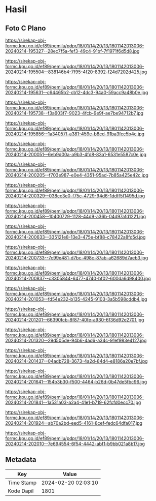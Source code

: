 # Hasil

## Foto C Plano

https://sirekap-obj-formc.kpu.go.id/ef89/pemilu/pdpr/18/01/14/20/13/1801142013006-20240214-195327--28ec7f5a-fef3-49c4-91bf-7f1971f6d5d8.jpg

https://sirekap-obj-formc.kpu.go.id/ef89/pemilu/pdpr/18/01/14/20/13/1801142013006-20240214-195504--838146b4-7f95-4f20-8392-f24d7202d425.jpg

https://sirekap-obj-formc.kpu.go.id/ef89/pemilu/pdpr/18/01/14/20/13/1801142013006-20240214-195631--c64465b2-cb12-4dc3-94a0-59acc9a48b0e.jpg

https://sirekap-obj-formc.kpu.go.id/ef89/pemilu/pdpr/18/01/14/20/13/1801142013006-20240214-195738--f3a603f7-9023-4fcb-9e9f-ae7be94712b7.jpg

https://sirekap-obj-formc.kpu.go.id/ef89/pemilu/pdpr/18/01/14/20/13/1801142013006-20240214-195856--1a34057f-a381-459e-b8cd-91ba3fcc5b4c.jpg

https://sirekap-obj-formc.kpu.go.id/ef89/pemilu/pdpr/18/01/14/20/13/1801142013006-20240214-200051--6eb9d00a-a9b3-4fd8-83a1-6531e5587c0e.jpg

https://sirekap-obj-formc.kpu.go.id/ef89/pemilu/pdpr/18/01/14/20/13/1801142013006-20240214-200205--f703e987-e0e4-4351-95ad-7b85a425e42c.jpg

https://sirekap-obj-formc.kpu.go.id/ef89/pemilu/pdpr/18/01/14/20/13/1801142013006-20240214-200329--038cc3e0-f75c-4729-94d6-1ddff5f1495d.jpg

https://sirekap-obj-formc.kpu.go.id/ef89/pemilu/pdpr/18/01/14/20/13/1801142013006-20240214-200458--10400729-1128-44d9-a36b-04d97afd1221.jpg

https://sirekap-obj-formc.kpu.go.id/ef89/pemilu/pdpr/18/01/14/20/13/1801142013006-20240214-200633--335121e8-13e3-475e-bf88-c78422a8fd5d.jpg

https://sirekap-obj-formc.kpu.go.id/ef89/pemilu/pdpr/18/01/14/20/13/1801142013006-20240214-200733--7c99e481-d7bc-498c-87ab-a62689d7aeb3.jpg

https://sirekap-obj-formc.kpu.go.id/ef89/pemilu/pdpr/18/01/14/20/13/1801142013006-20240214-200837--c3305844-6477-4740-bf02-600da6d98400.jpg

https://sirekap-obj-formc.kpu.go.id/ef89/pemilu/pdpr/18/01/14/20/13/1801142013006-20240214-201053--fd54e232-b135-4245-9103-3a5b598cddb4.jpg

https://sirekap-obj-formc.kpu.go.id/ef89/pemilu/pdpr/18/01/14/20/13/1801142013006-20240214-201201--66390fcb-8f87-40fe-a930-6f36d92e2701.jpg

https://sirekap-obj-formc.kpu.go.id/ef89/pemilu/pdpr/18/01/14/20/13/1801142013006-20240214-201320--29d505de-94b6-4ad6-a34c-91ef983e4127.jpg

https://sirekap-obj-formc.kpu.go.id/ef89/pemilu/pdpr/18/01/14/20/13/1801142013006-20240214-201437--04adb728-3673-4a2d-84d4-e8186a20e7bf.jpg

https://sirekap-obj-formc.kpu.go.id/ef89/pemilu/pdpr/18/01/14/20/13/1801142013006-20240214-201641--154b3b30-f500-4464-b26d-0b47de5fbc96.jpg

https://sirekap-obj-formc.kpu.go.id/ef89/pemilu/pdpr/18/01/14/20/13/1801142013006-20240214-201841--1a531a03-a2a4-41e1-b719-62fcfd0ecc70.jpg

https://sirekap-obj-formc.kpu.go.id/ef89/pemilu/pdpr/18/01/14/20/13/1801142013006-20240214-201924--ab70a2bd-eed5-4161-8cef-fedc64dfa017.jpg

https://sirekap-obj-formc.kpu.go.id/ef89/pemilu/pdpr/18/01/14/20/13/1801142013006-20240214-202010--7e694554-6f54-4442-abf1-b9bb021a8b17.jpg


## Metadata

| Key        | Value               |
| ---------- | ------------------- |
| Time Stamp | 2024-02-20 02:03:10 |
| Kode Dapil | 1801                |




